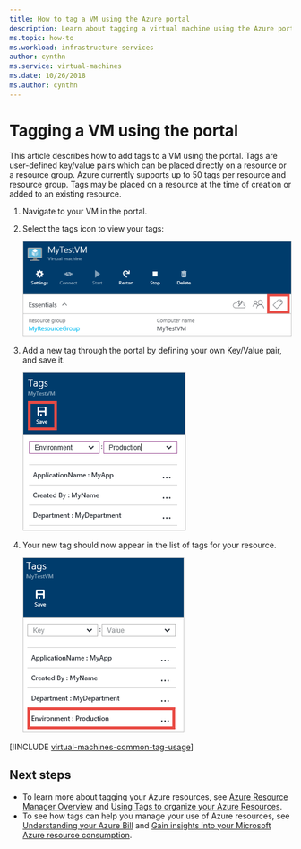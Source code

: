 ```yaml
---
title: How to tag a VM using the Azure portal
description: Learn about tagging a virtual machine using the Azure portal.
ms.topic: how-to
ms.workload: infrastructure-services
author: cynthn
ms.service: virtual-machines
ms.date: 10/26/2018
ms.author: cynthn
---
```


# Tagging a VM using the portal

This article describes how to add tags to a VM using the portal. Tags are user-defined key/value pairs which can be placed directly on a resource or a resource group. Azure currently supports up to 50 tags per resource and resource group. Tags may be placed on a resource at the time of creation or added to an existing resource.


1. Navigate to your VM in the portal.
1. Select the tags icon to view your tags:

    ![Tags icon in Azure portal](./media/tag/azure-portal-tags-icon.png)

1. Add a new tag through the portal by defining your own Key/Value pair, and save it.

    ![Add new Tag in Azure portal](./media/tag/azure-portal-add-new-tag.png)

1. Your new tag should now appear in the list of tags for your resource.

    ![New Tag saved in Azure portal](./media/tag/azure-portal-saved-new-tag.png)

[!INCLUDE [virtual-machines-common-tag-usage](../../includes/virtual-machines-common-tag-usage.md)]

## Next steps 

- To learn more about tagging your Azure resources, see [Azure Resource Manager Overview](../azure-resource-manager/management/overview.md) and [Using Tags to organize your Azure Resources](../azure-resource-manager/management/tag-resources.md).
- To see how tags can help you manage your use of Azure resources, see [Understanding your Azure Bill](../cost-management-billing/understand/review-individual-bill.md) and [Gain insights into your Microsoft Azure resource consumption](../cost-management-billing/manage/usage-rate-card-overview.md).